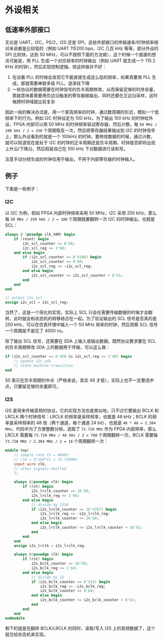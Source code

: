 # 外设相关

## 低速率外部接口

无论是 UART，I2C，PS/2，I2S 还是 SPI，这些外部接口的传输速率/时钟频率相对来说都是比较低的（例如 UART 115200 bps，I2C 几百 kHz 等等，部分外设的 SPI 比较快，达到 50 MHz，可以不按照下面的方法做），这个时候一个直接的想法可能是，用 PLL 生成一个对应频率的时钟输出（例如 UART 就生成一个 115.2 KHz 的时钟），然后实现控制逻辑。但这样做并不好：

1. 在设置 PLL 的时候会发现它不能直接生成这么低的频率，如果真要用 PLL 生成，那就需要串联多级 PLL，逐渐往下降
2. 一些协议的数据需要在时钟信号的负半周期修改，从而保留足够的时序余量，那就意味着需要用负边沿触发的寄存器做输出，同时还要在正边沿采样，这时候跨时钟域就比较复杂

因此一般的解决办法是，用一个更高频率的时钟，通过数周期的形式，模拟一个低频率下的行为。例如 I2C 时钟设定为 100 kHz，为了输出 100 kHz 的时钟给外设，FPGA 内部可以用 50 MHz 的时钟频率驱动寄存器，然后计数，每 `50 MHz / 100 kHz / 2 = 250` 个周期取反一次，然后把寄存器结果输出到 I2C 的时钟信号上，那么外设看到的就是一个 100kHz 的时钟。要修改数据的时候，通过计数，就可以知道现在是处于 I2C 的时钟的正半周期还是负半周期、时钟是否即将出现上升沿/下降沿，然后假装自己在 100 kHz 下对数据进行读和写。

注意手动分频生成的时钟仅用于输出，不用于内部寄存器的时钟输入。

## 例子

下面是一些例子：

### I2C

以 I2C 为例，假如 FPGA 内部时钟频率采用 50 MHz，I2C 采用 250 kHz，那么每 `50 MHz / 250 kHz / 2 = 100` 个周期就要翻转一次 I2C 的时钟输出，也就是 SCL：

```verilog
always @ (posedge clk_50M) begin
    if (reset) begin
        i2c_scl_counter <= 8'b0;
        i2c_scl_reg <= 1'b0;
    end else begin
        if (i2c_scl_counter == 8'd100) begin
            i2c_scl_counter <= 8'b0;
            i2c_scl_reg <= ~i2c_scl_reg;
        end else begin
            i2c_scl_counter <= i2c_scl_counter + 8'b1;
        end
    end
end

// output i2c scl
assign i2c_scl = i2c_scl_reg;
```

当然了，这是一个简化的实现，实际上 SCL 只会在需要传输数据的时候才会翻转，此时就会和状态机的转移结合在一起。为了验证输出的 SCL 信号是否真的是 250 kHz，可以在仿真环境中输入一个 50 MHz 频率的时钟，然后观察 SCL 信号一个周期是不是花了 4000 ns。

除了输出 SCL 信号，还需要在 SDA 上输入或输出数据。既然协议要求要在 SCL 的负半周期修改 SDA 上的数据用于传输，可以这么做：

```verilog
if (i2c_scl_counter == 8'd50 && i2c_scl_reg == 1'd0) begin
    // update i2c_sda
    // state machine transition
end
```

50 表示在负半周期的中点（严格来说，其实 49 才是），实际上也不一定要选中点，只要留足够的余量即可。

### I2S

I2S 是用来传输音频的协议，它的实现方法也是类似地，只不过它要输出 BCLK 和 LRCLK 两个时钟信号：LRCLK 的频率是采样频率，也就是 48 kHz；BCLK 的频率是采样频率的 48 倍（两个通道，每个通道 24 bit），也就是 `48 * 48 = 2.304 MHz`。代码中为了方便整数分频，选取了 `73.728 MHz` 作为 FPGA 内部频率，那么 LRCLK 需要每 `73.728 MHz / 48 kHz / 2 = 768` 个周期翻转一次，BCLK 需要每 `73.728 MHz / 2.304 MHz / 2 = 16` 个周期翻转一次：

```verilog
module top(
    // sample rate fs = 48kHz
    // clk = 6*256*fs = 73.728MHz
    input wire clk,
    // other signals omitted
    );

    always @(posedge clk) begin
        if (rst) begin
            i2s_lrclk_counter <= 16'b0;
            i2s_lrclk_reg <= 1'b0;
        end else begin
            // divide by 1536
            if (i2s_lrclk_counter == 16'd767) begin
                i2s_lrclk_reg <= ~i2s_lrclk_reg;
                i2s_lrclk_counter <= 16'b0;
            end else begin
                i2s_lrclk_counter <= i2s_lrclk_counter + 16'b1;
            end
        end
    end
    assign i2s_lrclk = i2s_lrclk_reg;

    always @(posedge clk) begin
        if (rst) begin
            i2s_bclk_counter <= 16'b0;
            i2s_bclk_reg <= 1'b0;
        end else begin
            // divide by 32
            if (i2s_bclk_counter == 8'd15) begin
                i2s_bclk_reg <= ~i2s_bclk_reg;
                i2s_bclk_counter <= 8'b0;
            end else begin
                i2s_bclk_counter <= i2s_bclk_counter + 8'b1;
            end
        end
    end
endmodule
```

剩下的就是在翻转 BCLK/LRCLK 的同时，读取/写入 I2S 上的音频数据了，这个就交给状态机来实现。